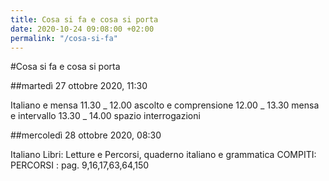 ```yaml
---
title: Cosa si fa e cosa si porta
date: 2020-10-24 09:08:00 +02:00
permalink: "/cosa-si-fa"
---
```


#Cosa si fa e cosa si porta

##martedì 27 ottobre 2020, 11:30

Italiano e mensa
11.30 _ 12.00 ascolto e comprensione
12.00 _ 13.30 mensa e intervallo
13.30 _ 14.00 spazio interrogazioni


##mercoledì 28 ottobre 2020, 08:30

Italiano
Libri: Letture e Percorsi, quaderno italiano e grammatica
COMPITI: PERCORSI
: pag. 9,16,17,63,64,150
